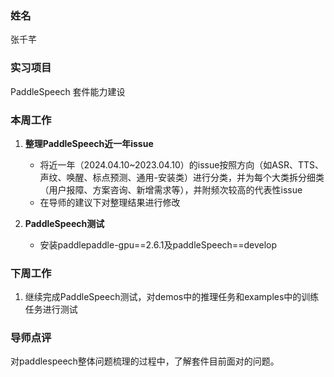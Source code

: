 ### 姓名
张千芊

### 实习项目
PaddleSpeech 套件能力建设

### 本周工作

1. **整理PaddleSpeech近一年issue**
	* 将近一年（2024.04.10~2023.04.10）的issue按照方向（如ASR、TTS、声纹、唤醒、标点预测、通用-安装类）进行分类，并为每个大类拆分细类（用户报障、方案咨询、新增需求等），并附频次较高的代表性issue
	* 在导师的建议下对整理结果进行修改


2. **PaddleSpeech测试**
	* 安装paddlepaddle-gpu\==2.6.1及paddleSpeech\==develop



### 下周工作

1. 继续完成PaddleSpeech测试，对demos中的推理任务和examples中的训练任务进行测试

### 导师点评
对paddlespeech整体问题梳理的过程中，了解套件目前面对的问题。
